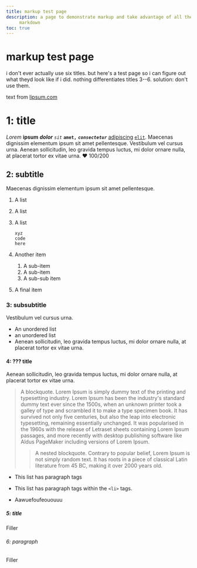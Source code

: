 ```yaml
---
title: markup test page
description: a page to demonstrate markup and take advantage of all the features of
     markdown
toc: true
---
```


# markup test page

i don't ever actually use six titles. but here's a test page so i can figure out
what theyd look like if i did. nothing differentiates titles 3--6. solution:
don't use them.

text from [lipsum.com]

<!-- toc -->

# 1: title

*Lorem* **ipsum** ***dolor*** *`sit`* **`amet,`** ***`consectetur`***
[adipiscing](#) [`elit`](#). Maecenas dignissim elementum ipsum sit amet
pellentesque. Vestibulum vel cursus urna. Aenean sollicitudin, leo gravida
tempus luctus, mi dolor ornare nulla, at placerat tortor ex vitae urna. ❤
100/200

## 2: subtitle

Maecenas dignissim elementum ipsum sit amet pellentesque.

1. A list
2. A list
3. A list
    ```
    xyz
    code
    here
    ```

4. Another item
   1. A sub-item
   2. A sub-item
     1. A sub-sub item
5. A final item

### 3: subsubtitle

Vestibulum vel cursus urna.

* An unordered list
* an unordered list
* Aenean sollicitudin, leo gravida tempus luctus, mi dolor ornare nulla, at
  placerat tortor ex vitae urna.

#### 4: ??? title

Aenean sollicitudin, leo gravida tempus luctus, mi dolor ornare nulla, at
placerat tortor ex vitae urna.

> A blockquote. Lorem Ipsum is simply dummy text of the printing and typesetting
> industry. Lorem Ipsum has been the industry's standard dummy text ever since
> the 1500s, when an unknown printer took a galley of type and scrambled it to
> make a type specimen book. It has survived not only five centuries, but also
> the leap into electronic typesetting, remaining essentially unchanged. It was
> popularised in the 1960s with the release of Letraset sheets containing Lorem
> Ipsum passages, and more recently with desktop publishing software like Aldus
> PageMaker including versions of Lorem Ipsum.
>
>> A nested blockquote. Contrary to popular belief, Lorem Ipsum is not simply
>> random text. It has roots in a piece of classical Latin literature from 45
>> BC, making it over 2000 years old. 

* This list has paragraph tags

* This list has paragraph tags within the `<li>` tags.

* Aawuefoufeououuu

##### 5: title

Filler

###### 6: paragraph

Filler

[lipsum.com]: https://www.lipsum.com/
